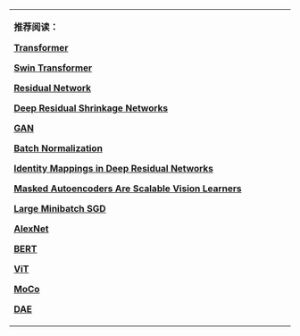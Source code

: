 <html>
  <body>

<table border="0">
  <tbody>
    <tr>
      <td width="75%">
        <p><b>推荐阅读：</b></p>
        <p><b><a href="/resources/papers/Attention_is_all_you_need.pdf" target="_blank">Transformer</a></b></p>
          <p><b><a href="/resources/papers/Swin Transformer.pdf" target="_blank">Swin Transformer</a></b></p>
        <p><b><a href="/resources/papers/Deep_Residual_Learning_for_Image_Recognition.pdf" target="_blank">Residual Network</a></b></p>
        <p><b><a href="/resources/papers/Deep_Residual_Shrinkage_Networks_for_Fault_Diagnosis.pdf" target="_blank">Deep Residual Shrinkage Networks</a></b></p>
        <p><b><a href="/resources/papers/NIPS-2014-generative-adversarial-nets-Paper.pdf" target="_blank">GAN</a></b></p>
        <p><b><a href="/resources/papers/How_Does_Batch_Normalization_Help_Optimization.pdf" target="_blank">Batch Normalization</a></b></p>
        <p><b><a href="/resources/papers/Identity_Mappings_in_Deep_Residual_Networks.pdf" target="_blank">Identity Mappings in Deep Residual Networks</a></b></p>
        <p><b><a href="/resources/papers/Masked Autoencoders Are Scalable Vision Learners.pdf" target="_blank">Masked Autoencoders Are Scalable Vision Learners</a></b></p>
        <p><b><a href="/resources/papers/Large_Minibatch_SGD.pdf" target="_blank">Large Minibatch SGD</a></b></p>
        <p><b><a href="/resources/papers/AlexNet.pdf" target="_blank">AlexNet</a></b></p>
        <p><b><a href="/resources/papers/BERT.pdf" target="_blank">BERT</a></b></p>
        <p><b><a href="/resources/papers/ViT.pdf" target="_blank">ViT</a></b></p>
        <p><b><a href="/resources/papers/Momentum Contrast for Unsupervised Visual Representation Learning.pdf" target="_blank">MoCo</a></b></p>
        <p><b><a href="/resources/papers/icml-2008-denoising-autoencoders.pdf" target="_blank">DAE</a></b></p>
      </td>
    </tr>
  </tbody>
</table>

  </body>
</html>


